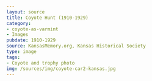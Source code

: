 ```yaml
---
layout: source
title: Coyote Hunt (1910-1929)
category:
- coyote-as-varmint
- Images
pubdate: 1910-1929
source: KansasMemory.org, Kansas Historical Society
type: image
tags:
- Coyote and trophy photo
img: /sources/img/coyote-car2-kansas.jpg
---
```

